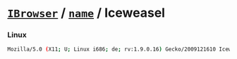 # [`IBrowser`](/api/ua-parser-js/get-browser.md) / [`name`](../name.md) / Iceweasel

### Linux

```sh
Mozilla/5.0 (X11; U; Linux i686; de; rv:1.9.0.16) Gecko/2009121610 Iceweasel/3.0.6 (Debian-3.0.6-3)
```